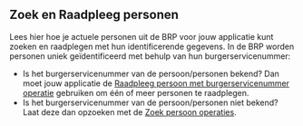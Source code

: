 ## Zoek en Raadpleeg personen

Lees hier hoe je actuele personen uit de BRP voor jouw applicatie kunt zoeken en raadplegen met hun identificerende gegevens. In de BRP worden personen uniek geïdentificeerd met behulp van hun burgerservicenummer: 

* Is het burgerservicenummer van de persoon/personen bekend? Dan moet jouw applicatie de [Raadpleeg persoon met burgerservicenummer operatie](xxxx) gebruiken om één of meer personen te raadplegen.
* Is het burgerservicenummer van de persoon/personen niet bekend? Laat deze dan opzoeken met de [Zoek persoon operaties](xxxxx).
